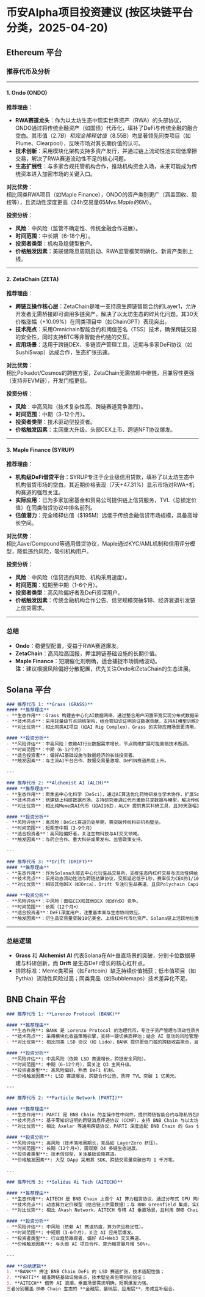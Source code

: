 # 币安Alpha项目投资建议 (按区块链平台分类，2025-04-20)

## Ethereum 平台

### 推荐代币及分析

---

#### 1. **Ondo (ONDO)**  
**推荐理由**：  
- **RWA赛道龙头**：作为以太坊生态中现实世界资产（RWA）的头部协议，ONDO通过将传统金融资产（如国债）代币化，填补了DeFi与传统金融的融合空白。其市值（$2.7B）和完全稀释估值（$8.55B）均显著领先同类项目（如Plume、Clearpool），反映市场对其长期价值的认可。  
- **技术创新**：采用模块化架构支持多资产发行，并通过链上流动性池实现低摩擦交易，解决了RWA赛道流动性不足的核心问题。  
- **生态扩展性**：与多家合规托管机构合作，推动机构资金入场，未来可能成为传统资本进入加密市场的关键入口。

**对比优势**：  
相比同类RWA项目（如Maple Finance），ONDO的资产类别更广（涵盖固收、股权等），且流动性深度更高（24h交易量$65M vs. Maple的$6M）。

**投资分析**：  
- **风险**：中风险（监管不确定性、传统金融合作进展）。  
- **时间范围**：中长期（6-18个月）。  
- **投资者类型**：机构及稳健型散户。  
- **价格触发因素**：美联储降息周期启动、RWA监管框架明确化、新资产类别上线。

---

#### 2. **ZetaChain (ZETA)**  
**推荐理由**：  
- **跨链互操作核心层**：ZetaChain是唯一支持原生跨链智能合约的Layer1，允许开发者无需桥接即可调用多链资产，解决了以太坊生态的碎片化问题。其30天价格涨幅（+10.09%）在同类项目中（如ChainGPT）表现突出。  
- **技术亮点**：采用Omnichain智能合约和阈值签名（TSS）技术，确保跨链交易的安全性，同时支持BTC等非智能合约链的交互。  
- **应用场景**：适用于跨链DEX、多链资产管理工具，近期与多家DeFi协议（如SushiSwap）达成合作，生态扩张迅速。

**对比优势**：  
相比Polkadot/Cosmos的跨链方案，ZetaChain无需依赖中继链，且兼容性更强（支持非EVM链），开发门槛更低。

**投资分析**：  
- **风险**：中高风险（技术复杂性高、跨链赛道竞争激烈）。  
- **时间范围**：中期（3-12个月）。  
- **投资者类型**：技术驱动型投资者。  
- **价格触发因素**：主网重大升级、头部CEX上币、跨链NFT协议爆发。

---

#### 3. **Maple Finance (SYRUP)**  
**推荐理由**：  
- **机构级DeFi借贷平台**：SYRUP专注于企业级信用贷款，填补了以太坊生态中机构借贷市场的空白。其近期价格表现（7天+47.31%）显示市场对RWA+机构赛道的强烈关注。  
- **实际应用**：已为多家加密基金和贸易公司提供链上信贷服务，TVL（总锁定价值）在同类借贷协议中排名前列。  
- **估值潜力**：完全稀释估值（$195M）远低于传统金融信贷市场规模，具备高增长空间。

**对比优势**：  
相比Aave/Compound等通用借贷协议，Maple通过KYC/AML机制和信用评分模型，降低违约风险，吸引机构用户。

**投资分析**：  
- **风险**：中风险（信贷违约风险、机构采用速度）。  
- **时间范围**：短期至中期（1-6个月）。  
- **投资者类型**：高风险偏好者及DeFi资深用户。  
- **价格触发因素**：传统金融机构合作公告、信贷规模突破$1B、经济衰退引发链上信贷需求。

---

### 总结  
- **Ondo**：稳健型配置，受益于RWA赛道爆发。  
- **ZetaChain**：高风险高回报，押注跨链基础设施的长期价值。  
- **Maple Finance**：短期催化剂明确，适合捕捉市场情绪波动。  
**注**：建议根据风险偏好分散配置，优先关注Ondo和ZetaChain的生态进展。

## Solana 平台

```markdown
### 推荐代币 1: **Grass (GRASS)**
#### **推荐理由**
- **生态作用**：Grass 构建去中心化AI数据网络，通过整合用户闲置带宽实现分布式数据采集，填补Solana生态中AI+DePIN（去中心化物理基础设施）的垂直赛道空缺。
- **技术亮点**：采用轻量级节点网络架构，结合零知识证明验证数据贡献，支持AI模型训练的真实数据需求。
- **对比优势**：相比同类AI项目（如AI Rig Complex），Grass 的实际应用场景更清晰，且与Solana低成本的链上结算特性高度契合。

#### **投资分析**
- **风险评估**：中高风险｜依赖AI行业数据需求增长，节点网络扩展可能面临技术瓶颈。
- **时间范围**：中期（6-12个月）
- **适合投资者**：偏好AI基础设施与数据经济的长线投资者。
- **触发因素**：与主流AI平台合作、数据交易量激增、DePIN赛道热度上升。

---

### 推荐代币 2: **Alchemist AI (ALCH)**
#### **推荐理由**
- **生态作用**：聚焦去中心化科学（DeSci），通过AI算法优化药物研发与学术协作，扩展Solana在科研领域的应用边界。
- **技术亮点**：搭建链上科研数据市场，支持研究者通过代币激励共享数据与模型，解决传统科研孤岛问题。
- **对比优势**：相比纯Meme类AI代币（如AI16Z），ALCH 提供真实科研工具，且30天涨幅179%反映市场对其模式的认可。

#### **投资分析**
- **风险评估**：高风险｜DeSci赛道仍处早期，需突破传统科研机构壁垒。
- **时间范围**：短期至中期（3-9个月）
- **适合投资者**：高风险偏好者，关注生物科技与AI交叉领域。
- **触发因素**：与药企合作、重大科研成果发布、监管政策支持。

---

### 推荐代币 3: **Drift (DRIFT)**
#### **推荐理由**
- **生态作用**：作为Solana头部去中心化衍生品交易所，支撑生态内杠杆交易与流动性供给，直接受益于Solana DeFi用户增长。
- **技术亮点**：采用动态流动性池与跨链结算协议，交易延迟低于1秒，费率仅为CEX的1/10。
- **对比优势**：相较其他DEX（如Orca），Drift 专注衍生品赛道，且获Polychain Capital背书，技术迭代速度更快。

#### **投资分析**
- **风险评估**：中风险｜面临CEX和其他DEX（如dYdX）竞争。
- **时间范围**：长期（12个月+）
- **适合投资者**：DeFi深度用户，注重基本面与生态协同效应。
- **触发因素**：衍生品交易量突破10亿美金、上线杠杆代币化资产、Solana链上活跃地址激增。
```

---

### **总结逻辑**
- **Grass** 和 **Alchemist AI** 代表Solana在AI+垂直场景的突破，分别卡位数据基建与科研创新，而 **Drift** 是生态DeFi增长的核心杠杆点。
- 排除标准：Meme类项目（如Fartcoin）缺乏持续价值捕获；低市值项目（如Pythia）流动性风险过高；同类竞品（如Bubblemaps）技术差异化不足。

## BNB Chain 平台

```markdown
### 推荐代币 1: **Lorenzo Protocol (BANK)**

#### **推荐理由**
- **生态作用**: BANK 是 Lorenzo Protocol 的治理代币，专注于资产管理与流动性质押衍生品（LSD）。BNB Chain 生态中 LSD 赛道仍处于早期，BANK 通过聚合多链收益协议，增强 BNB Chain 在 DeFi 中的跨链资产效率。
- **技术亮点**: 采用模块化收益策略引擎，支持一键切换质押池；结合 AI 驱动的风险管理框架，优化收益与风险平衡。
- **对比优势**: 相比同类 LSD 协议（如 Lido），BANK 提供更低门槛的跨链收益聚合，且完全兼容 BNB Chain 的高吞吐特性。

#### **投资分析**
- **风险评估**: 中高风险（依赖 LSD 赛道增长，跨链安全风险）。
- **时间范围**: 中期（6-12个月），需关注 Q3 主网升级。
- **投资者类型**: 高风险偏好，熟悉 DeFi 机制。
- **价格触发因素**: LSD 赛道爆发、跨链合作公告、质押 TVL 突破 1 亿美元。

---

### 推荐代币 2: **Particle Network (PARTI)**

#### **推荐理由**
- **生态作用**: PARTI 是 BNB Chain 的互操作性中间件，提供跨链智能合约与隐私钱包解决方案，填补生态内链间通信的技术缺口。
- **技术亮点**: 基于零知识证明的跨链消息传递协议（CCMP），支持 BNB Chain 与以太坊、Solana 的无缝交互；模块化钱包 SDK 已被 30+ DApp 集成。
- **对比优势**: 相比 Axelar 等通用跨链协议，PARTI 深度适配 BNB Chain 的 Gas 优化机制，成本降低 40%。

#### **投资分析**
- **风险评估**: 高风险（技术落地周期长，竞品如 LayerZero 挤压）。
- **时间范围**: 长期（12个月+），需观察 Q4 多链生态进展。
- **投资者类型**: 技术信仰型，关注基础设施赛道。
- **价格触发因素**: 大型 DApp 采用其 SDK、跨链交易量突破日均 1 千万笔。

---

### 推荐代币 3: **Solidus Ai Tech (AITECH)**

#### **推荐理由**
- **生态作用**: AITECH 是 BNB Chain 上首个 AI 算力租赁协议，通过分布式 GPU 网络为生态内 AI 项目提供低成本算力。
- **技术亮点**: 动态算力定价模型（结合链上供需数据）；与 BNB Greenfield 集成，实现算力资源的去中心化存储验证。
- **对比优势**: 相比 Akash Network，AITECH 专精 AI 垂直场景，且利用 BNB Chain 低费用特性降低用户成本 20-30%。

#### **投资分析**
- **风险评估**: 中风险（依赖 AI 赛道热度，算力供应稳定性）。
- **时间范围**: 中短期（3-6个月），关注 AI 应用层爆发。
- **投资者类型**: 行业趋势跟踪者，偏好 AI+Web3 交叉赛道。
- **价格触发因素**: 与头部 AI 项目合作、算力租赁量月增 50%+。

---

### **总结逻辑**
1. **BANK** 押注 BNB Chain DeFi 的 LSD 赛道扩张，技术适配性强；
2. **PARTI** 瞄准跨链基础设施痛点，技术壁垒高但需时间验证；
3. **AITECH** 借势 AI 浪潮，垂直场景需求明确，短期爆发力强。
三者分别覆盖 BNB Chain 生态的 **金融层、基础层、应用层**，形成互补组合。
```

